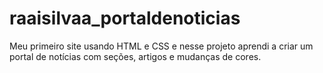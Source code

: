 # raaisilvaa_portaldenoticias
Meu primeiro site usando HTML e CSS e nesse projeto aprendi a criar um portal de notícias com seções, artigos e mudanças de cores.

